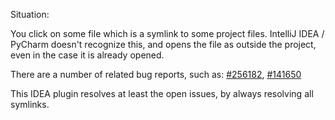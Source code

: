 Situation:

You click on some file which is a symlink
to some project files.
IntelliJ IDEA / PyCharm doesn't recognize this,
and opens the file as outside the project,
even in the case it is already opened.

There are a number of related bug reports,
such as:
[#256182](https://youtrack.jetbrains.com/issue/IDEA-256182),
[#141650](https://youtrack.jetbrains.com/issue/IDEA-141650)

This IDEA plugin resolves at least the open issues,
by always resolving all symlinks.
